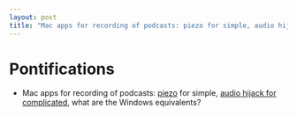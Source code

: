 ```yaml
---
layout: post
title: "Mac apps for recording of podcasts: piezo for simple, audio hijack for complicated, what are the Windows equivalents?" 
---
```


# Pontifications

* Mac apps for recording of podcasts: [piezo](https://rogueamoeba.com/support/knowledgebase/?showArticle=PiezoVoIP) for simple, [audio hijack for complicated](https://rogueamoeba.com/support/knowledgebase/?showArticle=Piezo-Compare-to-AH), what are the Windows equivalents?
